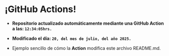# ¡GitHub Actions!
* **Repositorio actualizado automáticamente mediante una GitHub Action a las: `12:34:05hrs.`**
* **Modificado el día: `20, del mes de julio, del año 2025.`**

* Ejemplo sencillo de cómo la **Action** modifica este archivo README.md.
